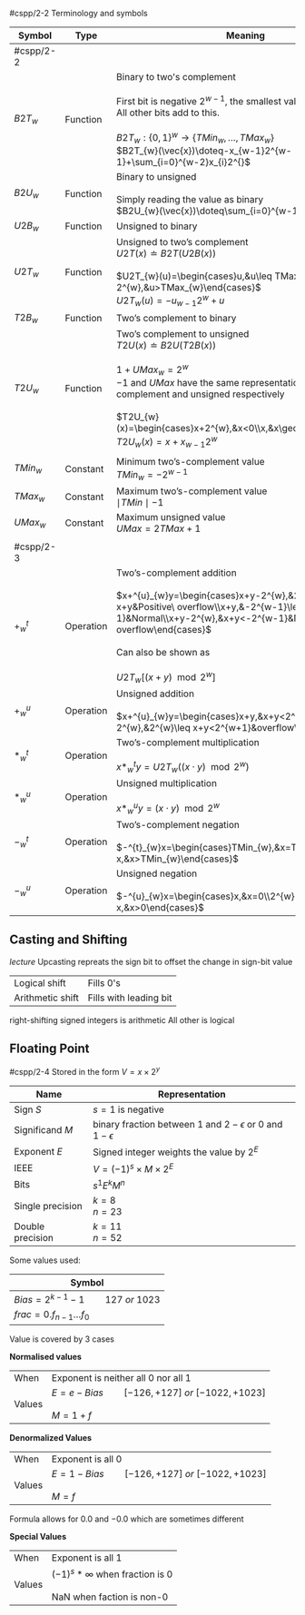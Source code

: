 #cspp/2-2
Terminology and symbols

| Symbol | Type | Meaning | Page |
| ---- | ---- | ---- | ---- |
| #cspp/2-2 |  |  |  |
| $B2T_w$ | Function | Binary to two's complement<br><br>First bit is negative $2^{w-1}$, the smallest value.<br>All other bits add to this.<br><br>$B2T_{w}:\{0, 1\}^{w}\rightarrow\{TMin_{w},\dots,TMax_{w}\}$<br>$B2T_{w}(\vec{x})\doteq-x_{w-1}2^{w-1}+\sum_{i=0}^{w-2}x_{i}2^{}$ | 100 |
| $B2U_w$ | Function | Binary to unsigned<br><br>Simply reading the value as binary<br>$B2U_{w}(\vec{x})\doteq\sum_{i=0}^{w-1}x_{i}2^{i}$ | 98 |
| $U2B_{w}$ | Function | Unsigned to binary | 100 |
| $U2T_w$ | Function | Unsigned to two’s complement<br>$U2T(x)\doteq B2T(U2B(x))$<br><br>$U2T_{w}(u)=\begin{cases}u,&u\leq TMax_{w}\\u-2^{w},&u>TMax_{w}\end{cases}$<br>$U2T_{w}(u)=-u_{w-1}2^{w}+u$ | 107 |
| $T2B_w$ | Function | Two’s complement to binary | 101 |
| $T2U_w$ | Function | Two’s complement to unsigned<br>$T2U(x)\doteq B2U(T2B(x))$<br><br>$1+UMax_{w}=2^{w}$<br>$-1$ and $UMax$ have the same representation in two's complement and unsigned respectively<br><br>$T2U_{w}(x)=\begin{cases}x+2^{w},&x<0\\x,&x\geq0\end{cases}$<br>$T2U_{w}(x)=x+x_{w-1}2^{w}$ | 107 |
|  |  |  |  |
| $TMin_w$ | Constant | Minimum two’s-complement value<br>$TMin_{w}=-2^{w-1}$ | 101 |
| $TMax_w$ | Constant | Maximum two’s-complement value<br>$\mid TMin\mid-1$ | 101 |
| $UMax_w$ | Constant | Maximum unsigned value<br>$UMax=2TMax+1$ | 99 |
|  |  |  |  |
| #cspp/2-3 |  |  |  |
| $+^{t}_{w}$ | Operation | Two’s-complement addition<br><br>$x+^{u}_{w}y=\begin{cases}x+y-2^{w},&2^{w-1}\leq x+y&Positive\ overflow\\x+y,&-2^{w-1}\leq x+y<2^{w-1}&Normal\\x+y-2^{w},&x+y<-2^{w-1}&Negative\ overflow\end{cases}$<br><br>Can also be shown as<br><br>$U2T_{w}[(x+y)\mod2^{w}]$ | 126 |
| $+^u_w$ | Operation | Unsigned addition<br><br>$x+^{u}_{w}y=\begin{cases}x+y,&x+y<2^{w}&Normal\\x+y-2^{w},&2^{w}\leq x+y<2^{w+1}&overflow\end{cases}$ | 121 |
| $*^t_w$ | Operation | Two’s-complement multiplication<br><br>$x*^{t}_{w}y=U2T_{w}((x\cdot y)\mod 2^{w})$ | 133 |
| $*^u_w$ | Operation | Unsigned multiplication<br><br>$x*^{u}_{w}y=(x\cdot y)\mod 2^{w}$ | 132 |
| $-^t_w$ | Operation | Two’s-complement negation<br><br>$-^{t}_{w}x=\begin{cases}TMin_{w},&x=TMin_{w}\\-x,&x>TMin_{w}\end{cases}$ | 131 |
| $-^u_w$ | Operation | Unsigned negation<br><br>$-^{u}_{w}x=\begin{cases}x,&x=0\\2^{w}-x,&x>0\end{cases}$ | 125 |
## Casting and Shifting
*lecture*
Upcasting repreats the sign bit to offset the change in sign-bit value

|  |  |
| ---- | ---- |
| Logical shift | Fills $0$'s |
| Arithmetic shift | Fills with leading bit |
right-shifting signed integers is arithmetic
All other is logical

## Floating Point
#cspp/2-4
Stored in the form $V=x\times2^{y}$

| Name | Representation |
| ---- | ---- |
| Sign $S$ | $s=1$ is negative |
| Significand $M$ | binary fraction between $1$ and $2-\epsilon$ or $0$ and $1-\epsilon$ |
| Exponent $E$ | Signed integer weights the value by $2^E$ |
| IEEE | $V=(-1)^{s}\times M\times2^{E}$ |
| Bits | $s^{1}E^{k}M^{n}$ |
| Single precision | $k=8$<br>$n=23$ |
| Double precision | $k=11$<br>$n=52$ |

Some values used:

| Symbol |
| ---- |
| $Bias=2^{k-1}-1\qquad127\ or \ 1023$ |
| $frac=0.f_{n-1}\dots f_0$ |

Value is covered by 3 cases

**Normalised values**

|  |  |
| ---- | ---- |
| When | Exponent is neither all 0 nor all 1 |
| Values | $E=e-Bias\qquad[-126, +127]\ or \ [-1022, +1023]$<br><br>$M=1+f$ |

**Denormalized Values**

|  |  |
| ---- | ---- |
| When | Exponent is all 0 |
| Values | $E=1-Bias\qquad[-126, +127]\ or \ [-1022, +1023]$<br><br>$M=f$ |
Formula allows for $0.0$ and $-0.0$ which are sometimes different

**Special Values**

|  |  |
| ---- | ---- |
| When | Exponent is all 1 |
| Values | $(-1)^s*\infty$ when fraction is 0<br><br>NaN when faction is non-0 |

